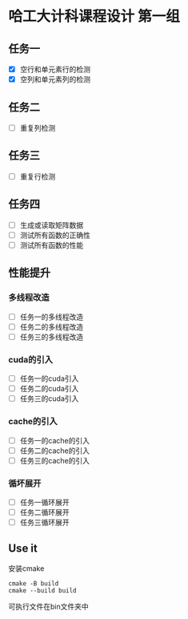 # 哈工大计科课程设计 第一组
## 任务一
* [x] 空行和单元素行的检测
* [x] 空列和单元素列的检测
## 任务二
* [ ] 重复列检测
## 任务三
* [ ] 重复行检测
## 任务四
* [ ] 生成或读取矩阵数据
* [ ] 测试所有函数的正确性
* [ ] 测试所有函数的性能
## 性能提升
### 多线程改造
* [ ] 任务一的多线程改造
* [ ] 任务二的多线程改造
* [ ] 任务三的多线程改造
### cuda的引入
* [ ] 任务一的cuda引入
* [ ] 任务二的cuda引入
* [ ] 任务三的cuda引入
### cache的引入
* [ ] 任务一的cache的引入
* [ ] 任务二的cache的引入
* [ ] 任务三的cache的引入
### 循坏展开
* [ ] 任务一循环展开
* [ ] 任务二循环展开
* [ ] 任务三循环展开

## Use it 
安装cmake
```
cmake -B build
cmake --build build
```
可执行文件在bin文件夹中